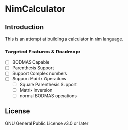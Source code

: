 # NimCalculator

## Introduction

This is an attempt at building a calculator in nim language.

### Targeted Features & Roadmap:

- [ ] BODMAS Capable
- [ ] Parenthesis Support
- [ ] Support Complex numbers
- [ ] Support Matrix Operations
  - [ ] Square Parenthesis Support
  - [ ] Matrix Inversion
  - [ ] normal BODMAS operations

## License

GNU General Public License v3.0 or later
